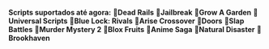 **Scripts suportados até agora:**
📗**Dead Rails**
📗**Jailbreak**
📗**Grow A Garden**
📗**Universal Scripts**
📗**Blue Lock: Rivals**
📗**Arise Crossover**
📗**Doors**
📗**Slap Battles**
📗**Murder Mystery 2**
📗**Blox Fruits**
📗**Anime Saga**
📗**Natural Disaster**
📗**Brookhaven**
